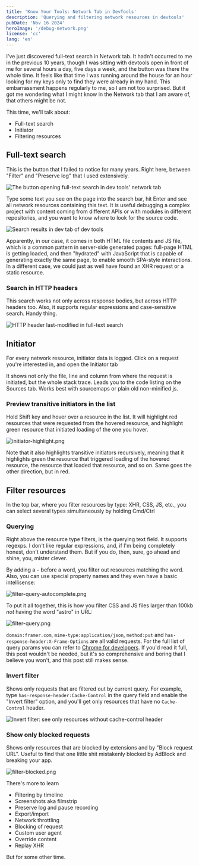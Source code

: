 ```yaml
---
title: 'Know Your Tools: Network Tab in DevTools'
description: 'Querying and filtering network resources in devtools'
pubDate: 'Nov 16 2024'
heroImage: '/debug-network.png'
license: 'cc'
lang: 'en'
---
```


I've just discovered full-text search in Network tab. It hadn't occurred to me in the previous 10 years, though I was sitting with devtools open in front of me for several hours a day, five days a week, and the button was there the whole time. It feels like that time I was running around the house for an hour looking for my keys only to find they were already in my hand. This embarrassment happens regularly to me, so I am not too surprised. But it got me wondering what I might know in the Network tab that I am aware of, that others might be not.

This time, we'll talk about:

- Full-text search
- Initiator
- Filtering resources

## Full-text search

This is the button that I failed to notice for many years. Right here, between "Filter" and "Preserve log" that I used extensively.

![The button opening full-text search in dev tools' network tab](../../blog-images/debug-network/full-text-search-button.png)

Type some text you see on the page into the search bar, hit Enter and see all network resources containing this text. It is useful debugging a complex project with content coming from different APIs or with modules in different repositories, and you want to know where to look for the source code.

![Search results in dev tab of dev tools](../../blog-images/debug-network/full-text-search-result.png)

Apparently, in our case, it comes in both HTML file contents and JS file, which is a common pattern in server-side generated pages: full-page HTML is getting loaded, and then "hydrated" with JavaScript that is capable of generating exactly the same page, to enable smooth SPA-style interactions. In a different case, we could just as well have found an XHR request or a static resource.

### Search in HTTP headers

This search works not only across response bodies, but across HTTP headers too. Also, it supports regular expressions and case-sensitive search. Handy thing.

![HTTP header last-modified in full-text search](../../blog-images/debug-network/full-text-headers.png)

## Initiator 

For every network resource, initiator data is logged. Click on a request you're interested in, and open the Initiator tab 

It shows not only the file, line and column from where the request is initiated, but the whole stack trace. Leads you to the code listing on the Sources tab. Works best with sourcemaps or plain old non-minified js.

### Preview transitive initiators in the list

Hold Shift key and hover over a resource in the list. It will highlight red resources that were requested from the hovered resource, and highlight green resource that initiated loading of the one you hover.

![initiator-highlight.png](../../blog-images/debug-network/initiator-highlight.png)

Note that it also highlights transitive initiators recursively, meaning that it highlights green the resource that triggered loading of the hovered resource, the resource that loaded that resource, and so on. Same goes the other direction, but in red.

## Filter resources

In the top bar, where you filter resources by type: XHR, CSS, JS, etc., you can select several types simultaneously by holding Cmd/Ctrl 

### Querying 

Right above the resource type filters, is the querying text field. It supports regexps. I don't like regular expressions, and, if I'm being completely honest, don't understand them. But if you do, then, sure, go ahead and shine, you, mister clever.

By adding a `-` before a word, you filter out resources matching the word. Also, you can use special property names and they even have a basic intellisense:

![filter-query-autocomplete.png](../../blog-images/debug-network/filter-query-autocomplete.png)

To put it all together, this is how you filter CSS and JS files larger than 100kb _not_ having the word "astro" in URL:

![filter-query.png](../../blog-images/debug-network/filter-query.png)

`domain:framer.com`, `mime-type:application/json`, `method:put` and `has-response-header:X-Frame-Options` are all valid requests. For the full list of query params you can refer to [Chrome for developers](https://developer.chrome.com/docs/devtools/network/reference#filter-by-property). If you'd read it full, this post wouldn't be needed, but it's so comprehensive and boring that I believe you won't, and this post still makes sense.  

### Invert filter

Shows only requests that are filtered out by current query. For example, type `has-response-header:Cache-Control` in the query field and enable the "Invert filter" option, and you'll get only resources that have no `Cache-Control` header.

![Invert filter: see only resources without cache-control header](../../blog-images/debug-network/filter-invert.png)

### Show only blocked requests

Shows only resources that are blocked by extensions and by "Block request URL". Useful to find that one little shit mistakenly blocked by AdBlock and breaking your app.

![filter-blocked.png](../../blog-images/debug-network/filter-blocked.png)

There's more to learn

- Filtering by timeline
- Screenshots aka filmstrip
- Preserve log and pause recording
- Export/import
- Network throttling
- Blocking of request
- Custom user agent
- Override content
- Replay XHR

But for some other time.
